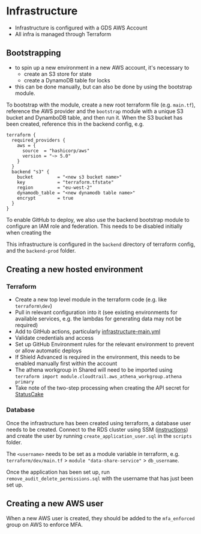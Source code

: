 # Infrastructure

- Infrastructure is configured with a GDS AWS Account
- All infra is managed through Terraform

## Bootstrapping

- to spin up a new environment in a new AWS account, it's necessary to
    - create an S3 store for state
    - create a DynamoDB table for locks
- this can be done manually, but can also be done by using the bootstrap module.

To bootstrap with the module, create a new root terraform file (e.g. `main.tf`), reference the AWS provider and
the `bootstrap` module with a unique S3 bucket and DynamboDB table, and then run it.
When the S3 bucket has been created, reference this in the backend config, e.g.

```
terraform {
  required_providers {
    aws = {
      source  = "hashicorp/aws"
      version = "~> 5.0"
    }
  }
  backend "s3" {
    bucket         = "<new s3 bucket name>"
    key            = "terraform.tfstate"
    region         = "eu-west-2"
    dynamodb_table = "<new dynamodb table name>"
    encrypt        = true
  }
}
```

To enable GitHub to deploy, we also use the backend bootstrap module to configure an IAM role and federation.
This needs to be disabled initially when creating the

This infrastructure is configured in the `backend` directory of terraform config, and the `backend-prod` folder.

## Creating a new hosted environment

### Terraform

- Create a new top level module in the terraform code (e.g. like `terraform\dev`)
- Pull in relevant configuration into it (see existing environments for available services, e.g. the lambdas for
  generating data may not be required)
- Add to GitHub actions, particularly [infrastructure-main.yml](.github/workflows/infrastructure-main.yml)
- Validate credentials and access
- Set up GitHub Environment rules for the relevant environment to prevent or allow automatic deploys
- If Shield Advanced is required in the environment, this needs to be enabled manually first within the account
- The athena workgroup in Shared will need to be imported using `terraform import module.cloudtrail.aws_athena_workgroup.athena primary`
- Take note of the two-step processing when creating the API secret for [StatusCake](./architecture/decisions/0023-statuscake-health-check.md)

### Database

Once the infrastructure has been created using terraform, a database user needs to be created.
Connect to the RDS cluster using SSM ([instructions](./connecting-to-hosted-databases.md)) and create the user by
running `create_application_user.sql` in the `scripts` folder.

The `<username>` needs to be set as a module variable in terraform,
e.g. `terraform/dev/main.tf` > `module "data-share-service"` > `db_username`.

Once the application has been set up, run `remove_audit_delete_permissions.sql` with the username that has just been set
up.

## Creating a new AWS user

When a new AWS user is created, they should be added to the `mfa_enforced` group on AWS to enforce MFA.
